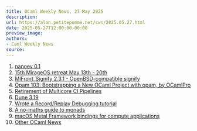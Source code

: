 ```yaml
---
title: OCaml Weekly News, 27 May 2025
description:
url: https://alan.petitepomme.net/cwn/2025.05.27.html
date: 2025-05-27T12:00:00-00:00
preview_image:
authors:
- Caml Weekly News
source:
---
```


<ol><li><a href="https://alan.petitepomme.net/cwn/2025.05.27.html#1">nanoev 0.1</a></li><li><a href="https://alan.petitepomme.net/cwn/2025.05.27.html#2">15th MirageOS retreat May 13th - 20th</a></li><li><a href="https://alan.petitepomme.net/cwn/2025.05.27.html#3">MlFront_Signify 2.3.1 - OpenBSD-compatible signify</a></li><li><a href="https://alan.petitepomme.net/cwn/2025.05.27.html#4">Opam 103: Bootstrapping a New OCaml Project with opam, by OCamlPro</a></li><li><a href="https://alan.petitepomme.net/cwn/2025.05.27.html#5">Retirement of Multicore CI Pipelines</a></li><li><a href="https://alan.petitepomme.net/cwn/2025.05.27.html#6">Dune 3.19</a></li><li><a href="https://alan.petitepomme.net/cwn/2025.05.27.html#7">Wrote a Record/Replay Debugging tutorial</a></li><li><a href="https://alan.petitepomme.net/cwn/2025.05.27.html#8">A no-maths guide to monads</a></li><li><a href="https://alan.petitepomme.net/cwn/2025.05.27.html#9">macOS Metal Framework bindings for compute applications</a></li><li><a href="https://alan.petitepomme.net/cwn/2025.05.27.html#10">Other OCaml News</a></li></ol>
